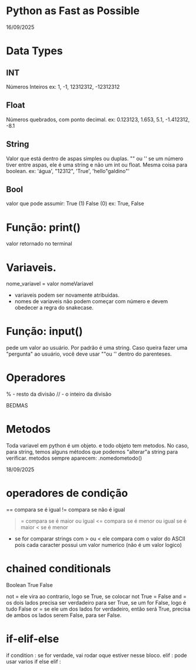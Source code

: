 # Python as Fast as Possible

16/09/2025
# Data Types
## INT
Números Inteiros
ex: 1, -1, 12312312, -12312312
## Float
Números quebrados, com ponto decimal.
ex: 0.123123, 1.653, 5.1, -1.412312, -8.1
## String
Valor que está dentro de aspas simples ou duplas.
"" ou ''
se um número tiver entre aspas, ele é uma string e não um int ou float. Mesma coisa para boolean.
ex: 'água', "12312", 'True', 'hello"galdino"'
## Bool
valor que pode assumir:
True (1)
False (0)
ex: True, False

# Função: print()
valor retornado no terminal

# Variaveis.

nome_variavel = valor
nomeVariavel

- variaveis podem ser novamente atribuidas.
- nomes de variaveis não podem começar com número e devem obedecer a regra do snakecase.

# Função: input()
pede um valor ao usuário. Por padrão é uma string. Caso queira fazer uma "pergunta" ao usuário, você deve usar ""ou '' dentro do parenteses.

# Operadores
% - resto da divisão
// - o inteiro da divisão

BEDMAS

# Metodos
Toda variavel em python é um objeto.
e todo objeto tem metodos.
No caso, para string, temos alguns métodos que podemos "alterar"a string para verificar.
metodos sempre aparecem: .nomedometodo()


18/09/2025


# operadores de condição
== compara se é igual
!= compara se não é igual
>= compara se é maior ou igual
<= compara se é menor ou igual
> se é maior
< se é menor
- se for comparar strings com > ou < ele compara com o valor do ASCII pois cada caracter possui um valor numerico (não é um valor logico)


# chained conditionals
Boolean
True
False

not = ele vira ao contrario, logo se True, se colocar not True = False
and = os dois lados precisa ser verdadeiro para ser True, se um for False, logo é tudo False
or = se ele um dos lados for verdadeiro, então será True, precisa de ambos os lados serem False, para ser False.

# if-elif-else

if condition :
    se for verdade, vai rodar oque estiver nesse bloco.
elif : pode usar varios
if
else
elif :
